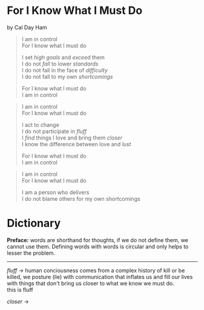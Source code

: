 For I Know What I Must Do
====  
by Cal Day Ham  

>I am in control  
>For I know what I must do  
>
>I set *high goals* and *exceed* them  
>I do not *fall* to lower *standards*  
>I do not fall in the face of *difficulty*  
>I do not fall to my own *shortcomings*  
>
>For I know what I must do  
>I am in control  
 

>I am in control  
>For I know what I must do  
>
>I act to change  
>I do not participate in *fluff*  
>I *find* things I love and bring them *closer*  
>I know the difference between love and *lust*  
>
>For I know what I must do  
>I am in control  


>I am in control  
>For I know what I must do  
>
>I am a person who delivers  
>I do not blame others for my own shortcomings  


Dictionary
====
**Preface:** words are shorthand for thoughts, if we do not define them, we cannot use them. Defining words with words is circular and only helps to lesser the problem.  

----
*fluff* -> human conciousness comes from a complex history of kill or be killed, we posture (lie) with communication that inflates us and fill our lives with things that don't bring us closer to what we know we must do.  
this is fluff  

*closer* -> 